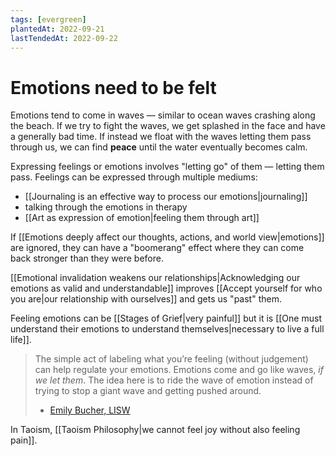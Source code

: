 ```yaml
---
tags: [evergreen]
plantedAt: 2022-09-21
lastTendedAt: 2022-09-22
---
```


# Emotions need to be felt

Emotions tend to come in waves — similar to ocean waves crashing along the beach. If we try to fight the waves, we get splashed in the face and have a generally bad time. If instead we float with the waves letting them pass through us, we can find **peace** until the water eventually becomes calm.

Expressing feelings or emotions involves "letting go" of them — letting them pass. Feelings can be expressed through multiple mediums:

- [[Journaling is an effective way to process our emotions|journaling]]
- talking through the emotions in therapy
- [[Art as expression of emotion|feeling them through art]]

If [[Emotions deeply affect our thoughts, actions, and world view|emotions]] are ignored, they can have a "boomerang" effect where they can come back stronger than they were before.

[[Emotional invalidation weakens our relationships|Acknowledging our emotions as valid and understandable]] improves [[Accept yourself for who you are|our relationship with ourselves]] and gets us "past" them.

Feeling emotions can be [[Stages of Grief|very painful]] but it is [[One must understand their emotions to understand themselves|necessary to live a full life]].

> The simple act of labeling what you’re feeling (without judgement) can help regulate your emotions. Emotions come and go like waves, *if we let them*. The idea here is to ride the wave of emotion instead of trying to stop a giant wave and getting pushed around. 
> - [Emily Bucher, LISW](https://wexnermedical.osu.edu/blog/why-its-important-to-feel-all-of-your-feelings)

In Taoism, [[Taoism Philosophy|we cannot feel joy without also feeling pain]].
